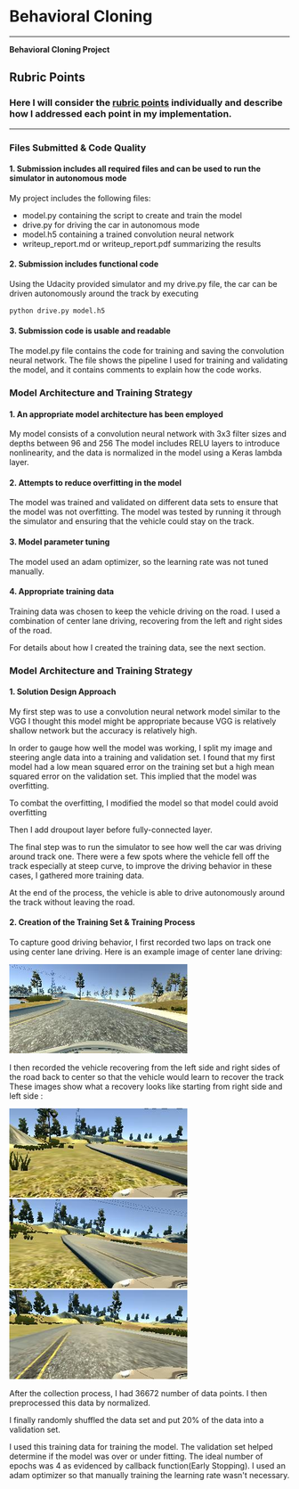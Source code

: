 # **Behavioral Cloning**


---

**Behavioral Cloning Project**

[//]: # (Image References)

[image1]: ./examples/placeholder.png "Model Visualization"
[image2]: ./data/IMG/center_2018_01_02_00_08_19_900.jpg "Grayscaling"
[image3]: ./data/IMG/left_2018_01_08_17_23_45_594.jpg "Recovery Image"
[image4]: ./data/IMG/left_2018_01_08_17_23_45_903.jpg "Recovery Image"
[image5]: ./data/IMG/left_2018_01_08_17_23_46_748.jpg "Recovery Image"
[image6]: ./examples/placeholder_small.png "Normal Image"
[image7]: ./examples/placeholder_small.png "Flipped Image"

## Rubric Points
### Here I will consider the [rubric points](https://review.udacity.com/#!/rubrics/432/view) individually and describe how I addressed each point in my implementation.  

---
### Files Submitted & Code Quality

#### 1. Submission includes all required files and can be used to run the simulator in autonomous mode

My project includes the following files:
* model.py containing the script to create and train the model
* drive.py for driving the car in autonomous mode
* model.h5 containing a trained convolution neural network
* writeup_report.md or writeup_report.pdf summarizing the results

#### 2. Submission includes functional code
Using the Udacity provided simulator and my drive.py file, the car can be driven autonomously around the track by executing
```sh
python drive.py model.h5
```

#### 3. Submission code is usable and readable

The model.py file contains the code for training and saving the convolution neural network. The file shows the pipeline I used for training and validating the model, and it contains comments to explain how the code works.

### Model Architecture and Training Strategy

#### 1. An appropriate model architecture has been employed

My model consists of a convolution neural network with 3x3 filter sizes and depths between 96 and 256
The model includes RELU layers to introduce nonlinearity, and the data is normalized in the model using a Keras lambda layer.

#### 2. Attempts to reduce overfitting in the model

The model was trained and validated on different data sets to ensure that the model was not overfitting. The model was tested by running it through the simulator and ensuring that the vehicle could stay on the track.

#### 3. Model parameter tuning

The model used an adam optimizer, so the learning rate was not tuned manually.

#### 4. Appropriate training data

Training data was chosen to keep the vehicle driving on the road. I used a combination of center lane driving, recovering from the left and right sides of the road.

For details about how I created the training data, see the next section.

### Model Architecture and Training Strategy

#### 1. Solution Design Approach

My first step was to use a convolution neural network model similar to the VGG I thought this model might be appropriate because VGG is relatively shallow network but the accuracy is relatively high.

In order to gauge how well the model was working, I split my image and steering angle data into a training and validation set. I found that my first model had a low mean squared error on the training set but a high mean squared error on the validation set. This implied that the model was overfitting.

To combat the overfitting, I modified the model so that model could avoid overfitting

Then I add droupout layer before fully-connected layer.

The final step was to run the simulator to see how well the car was driving around track one. There were a few spots where the vehicle fell off the track especially at steep curve, to improve the driving behavior in these cases, I gathered more training data.

At the end of the process, the vehicle is able to drive autonomously around the track without leaving the road.

#### 2. Creation of the Training Set & Training Process

To capture good driving behavior, I first recorded two laps on track one using center lane driving. Here is an example image of center lane driving:

![alt text][image2]

I then recorded the vehicle recovering from the left side and right sides of the road back to center so that the vehicle would learn to recover the track These images show what a recovery looks like starting from right side and left side :

![alt text][image3]
![alt text][image4]
![alt text][image5]




After the collection process, I had 36672 number of data points. I then preprocessed this data by normalized.


I finally randomly shuffled the data set and put 20% of the data into a validation set.

I used this training data for training the model. The validation set helped determine if the model was over or under fitting. The ideal number of epochs was 4 as evidenced by callback function(Early Stopping). I used an adam optimizer so that manually training the learning rate wasn't necessary.

